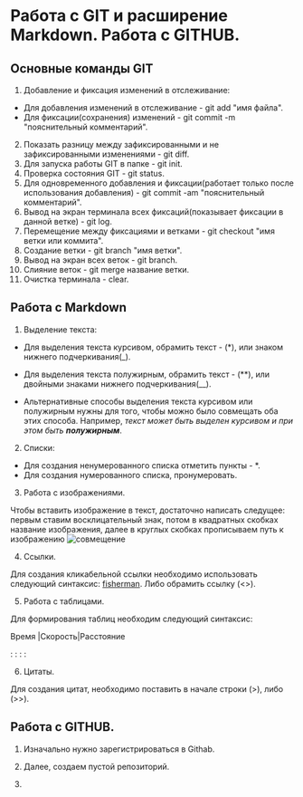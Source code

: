 # Работа с GIT и расширение Markdown. Работа с GITHUB.

## Основные команды GIT

1. Добавление и фиксация изменений в отслеживание:
* Для добавления изменений в отслеживание - git add "имя файла".
* Для фиксации(сохранения) изменений - git commit -m "пояснительный комментарий".
2. Показать разницу между зафиксированными и не зафиксированными изменениями - git diff.
3. Для запуска работы GIT в папке - git init.
4. Проверка состояния GIT - git status.
5. Для одновременного добавления и фиксации(работает только после использования добавления) - git commit -am "пояснительный комментарий".
6. Вывод на экран терминала всех фиксаций(показывает фиксации в данной ветке) - git log.
7. Перемещение между фиксациями и ветками - git checkout "имя ветки или коммита".
8. Создание ветки - git branch "имя ветки".
9. Вывод на экран всех веток - git branch.
10. Слияние веток - git merge название ветки.
11. Очистка терминала - clear.

## Работа с Markdown

1. Выделение текста:
* Для выделения текста курсивом, обрамить текст - (*), или знаком нижнего подчеркивания(_).
* Для выделения текста полужирным, обрамить текст - (**), или двойными знаками нижнего подчеркивания(__).

* Альтернативные способы выделения текста курсивом или полужирным нужны для того, чтобы можно было совмещать оба этих способа. Например, _текст может быть выделен курсивом и при этом быть **полужирным**_.

2. Списки:
* Для создания ненумерованного списка отметить пункты - *.
* Для создания нумерованного списка, пронумеровать.
3. Работа с изображениями.

Чтобы вставить изображение в текст, достаточно написать следущее: первым ставим восклицательный знак, потом в квадратных скобках название изображения, далее в круглых скобках прописываем путь к изображению ![совмещение](16197318-fisherman.jpg)

4. Ссылки.

Для создания кликабельной ссылки необходимо использовать следующий синтаксис:
[fisherman](16197318-fisherman.jpg). Либо обрамить ссылку (<>).

5. Работа с таблицами.

Для формирования таблиц необходим следующий синтаксис:

Время |Скорость|Расстояние

:     :        :          :

6. Цитаты.

Для создания цитат, необходимо поставить в начале строки (>), либо (>>).

## Работа с GITHUB.

1. Изначально нужно зарегистрироваться в Githab.

2. Далее, создаем пустой репозиторий.
3. 
